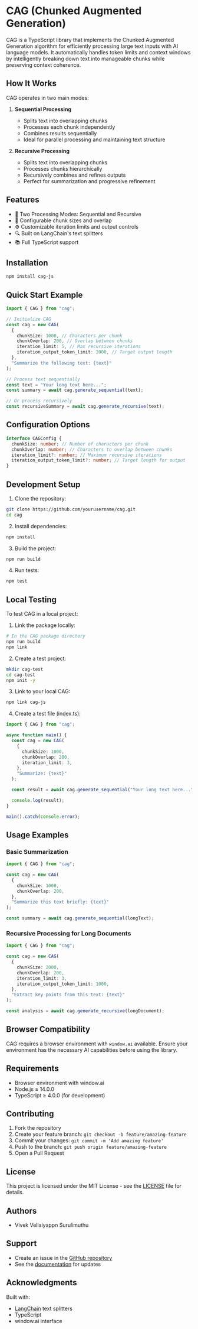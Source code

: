 # CAG (Chunked Augmented Generation)

CAG is a TypeScript library that implements the Chunked Augmented Generation algorithm for efficiently processing large text inputs with AI language models. It automatically handles token limits and context windows by intelligently breaking down text into manageable chunks while preserving context coherence.

## How It Works

CAG operates in two main modes:

1. **Sequential Processing**

   - Splits text into overlapping chunks
   - Processes each chunk independently
   - Combines results sequentially
   - Ideal for parallel processing and maintaining text structure

2. **Recursive Processing**
   - Splits text into overlapping chunks
   - Processes chunks hierarchically
   - Recursively combines and refines outputs
   - Perfect for summarization and progressive refinement

## Features

- 🔄 Two Processing Modes: Sequential and Recursive
- 📏 Configurable chunk sizes and overlap
- ⚙️ Customizable iteration limits and output controls
- 🔍 Built on LangChain's text splitters
- 📚 Full TypeScript support

## Installation

```bash
npm install cag-js
```

## Quick Start Example

```typescript
import { CAG } from "cag";

// Initialize CAG
const cag = new CAG(
  {
    chunkSize: 1000, // Characters per chunk
    chunkOverlap: 200, // Overlap between chunks
    iteration_limit: 5, // Max recursive iterations
    iteration_output_token_limit: 2000, // Target output length
  },
  "Summarize the following text: {text}"
);

// Process text sequentially
const text = "Your long text here...";
const summary = await cag.generate_sequential(text);

// Or process recursively
const recursiveSummary = await cag.generate_recursive(text);
```

## Configuration Options

```typescript
interface CAGConfig {
  chunkSize: number; // Number of characters per chunk
  chunkOverlap: number; // Characters to overlap between chunks
  iteration_limit?: number; // Maximum recursive iterations
  iteration_output_token_limit?: number; // Target length for output
}
```

## Development Setup

1. Clone the repository:

```bash
git clone https://github.com/yourusername/cag.git
cd cag
```

2. Install dependencies:

```bash
npm install
```

3. Build the project:

```bash
npm run build
```

4. Run tests:

```bash
npm test
```

## Local Testing

To test CAG in a local project:

1. Link the package locally:

```bash
# In the CAG package directory
npm run build
npm link
```

2. Create a test project:

```bash
mkdir cag-test
cd cag-test
npm init -y
```

3. Link to your local CAG:

```bash
npm link cag-js
```

4. Create a test file (index.ts):

```typescript
import { CAG } from "cag";

async function main() {
  const cag = new CAG(
    {
      chunkSize: 1000,
      chunkOverlap: 200,
      iteration_limit: 3,
    },
    "Summarize: {text}"
  );

  const result = await cag.generate_sequential("Your long text here...");

  console.log(result);
}

main().catch(console.error);
```

## Usage Examples

### Basic Summarization

```typescript
import { CAG } from "cag";

const cag = new CAG(
  {
    chunkSize: 1000,
    chunkOverlap: 200,
  },
  "Summarize this text briefly: {text}"
);

const summary = await cag.generate_sequential(longText);
```

### Recursive Processing for Long Documents

```typescript
import { CAG } from "cag";

const cag = new CAG(
  {
    chunkSize: 2000,
    chunkOverlap: 200,
    iteration_limit: 3,
    iteration_output_token_limit: 1000,
  },
  "Extract key points from this text: {text}"
);

const analysis = await cag.generate_recursive(longDocument);
```

## Browser Compatibility

CAG requires a browser environment with `window.ai` available. Ensure your environment has the necessary AI capabilities before using the library.

## Requirements

- Browser environment with window.ai
- Node.js ≥ 14.0.0
- TypeScript ≥ 4.0.0 (for development)

## Contributing

1. Fork the repository
2. Create your feature branch: `git checkout -b feature/amazing-feature`
3. Commit your changes: `git commit -m 'Add amazing feature'`
4. Push to the branch: `git push origin feature/amazing-feature`
5. Open a Pull Request

## License

This project is licensed under the MIT License - see the [LICENSE](LICENSE) file for details.

## Authors

- Vivek Vellaiyappn Surulimuthu

## Support

- Create an issue in the [GitHub repository](https://github.com/yourusername/cag/issues)
- See the [documentation](https://github.com/yourusername/cag#readme) for updates

## Acknowledgments

Built with:

- [LangChain](https://js.langchain.com/docs/) text splitters
- TypeScript
- window.ai interface
